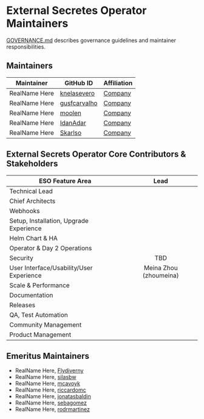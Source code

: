 # External Secretes Operator Maintainers

[GOVERNANCE.md](https://github.com/external-secrets/external-secrets/blob/main/GOVERNANCE.md)
describes governance guidelines and maintainer responsibilities.

## Maintainers

| Maintainer | GitHub ID                                       | Affiliation |
| --------------- |-------------------------------------------------| ----------- |
| RealName Here | [knelasevero](https://github.com/knelasevero)   | [Company](https://www.github.com/Company/) |
| RealName Here | [gusfcarvalho](https://github.com/gusfcarvalho) | [Company](https://www.github.com/Company/) |
| RealName Here | [moolen](https://github.com/moolen)             | [Company](https://www.github.com/Company/) |
| RealName Here | [IdanAdar](https://github.com/IdanAdar)         | [Company](https://www.github.com/Company/) |
| RealName Here | [Skarlso](https://github.com/Skarlso)           | [Company](https://www.github.com/Company/) |


## External Secrets Operator Core Contributors & Stakeholders

| ESO Feature Area | Lead |
| ----------------------------- | :---------------------: |
| Technical Lead |  |
| Chief Architects |  |
| Webhooks |  |
| Setup, Installation, Upgrade Experience |  |
| Helm Chart & HA |  |
| Operator & Day 2 Operations |  |
| Security | TBD |
| User Interface/Usability/User Experience | Meina Zhou (zhoumeina) |
| Scale & Performance | |
| Documentation |  |
| Releases |  |
| QA, Test Automation |  |
| Community Management |  |
| Product Management |  |

## Emeritus Maintainers

* RealName Here, [Flydiverny](https://github.com/Flydiverny)
* RealName Here, [silasbw](https://github.com/silasbw)
* RealName Here, [mcavoyk](https://github.com/mcavoyk)
* RealName Here, [riccardomc](https://github.com/riccardomc)
* RealName Here, [jonatasbaldin](https://github.com/jonatasbaldin)
* RealName Here, [sebagomez](https://github.com/sebagomez)
* RealName Here, [rodrmartinez](https://github.com/rodrmartinez)
